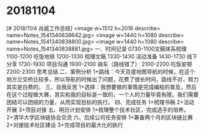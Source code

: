 # 20181104

[# 2018/11/4 肖威工作总结]
<image w=1512 h=2016 describe= name=Notes_1541340838642.jpg>
<image w=1440 h=1080 describe= name=Notes_1541340838800.jpg>
<image w=1440 h=1080 describe= name=Notes_1541340838881.jpg>
一、时间记录
0730-1100文稿体系梳理
1100-1200 吃饭地铁
1200-1330 梳理文稿
1330-1430 活动准备
1430-1730 线下分享
1730-1930 项目沟通
1930-2100 骑车（路线错了）
2100-2200 吃饭安顿
2200-2300 思考总结
二、案例分析
1+路线：今天百度地图导航的时候，在这个地方立交桥比较多，所以导航的时候出了问题，花费了很长时间，路线不对，努力其实是白费的。
三、自我反思
1+选择：我想要做的事情是完成编程的普及，然后在这个过程做大赛，其实和我的目标是一致的，一个人的力量毕竟有限，我们需要团结可以团结的力量，从而实现目标的执行。
四、完成任务
1+梳理书稿
2+活动开展
3+项目对接
五、明日计划安排
1+梳理整个技术社区，完成选手的培养。
2+清华大学区块链协会交流
六、后续公司任务安排
1+筹备两个月的区块链比赛
2+对接技术社区建设
3+完成项目的最大化的执行
